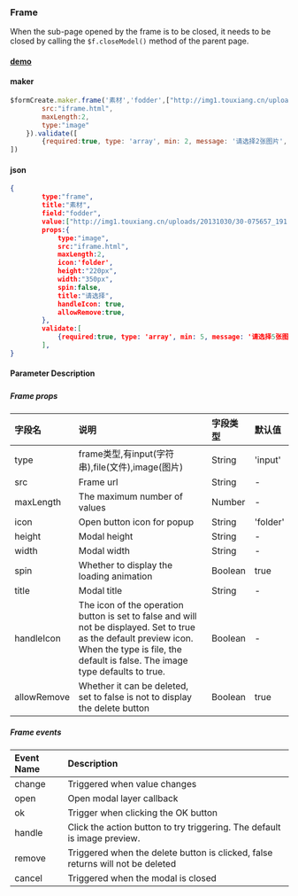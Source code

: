 ### Frame

When the sub-page opened by the frame is to be closed, it needs to be closed by calling the `$f.closeModel()` method of the parent page.

#### [demo](https://jsrun.net/mehKp/edit)

#### maker
```js
$formCreate.maker.frame('素材','fodder',["http://img1.touxiang.cn/uploads/20131030/30-075657_191.jpg"]).props({
        src:"iframe.html",
        maxLength:2,
        type:"image"
    }).validate([
        {required:true, type: 'array', min: 2, message: '请选择2张图片', trigger: 'change'}
])
```

#### json
```json
{
        type:"frame",
        title:"素材",
        field:"fodder",
        value:["http://img1.touxiang.cn/uploads/20131030/30-075657_191.jpg"],
        props:{
            type:"image",
            src:"iframe.html",
            maxLength:2, 
            icon:'folder',
            height:"220px", 
            width:"350px", 
            spin:false,
            title:"请选择",
            handleIcon: true,
            allowRemove:true,
        },
        validate:[
            {required:true, type: 'array', min: 5, message: '请选择5张图片', trigger: 'change'}
        ],
}
```

#### Parameter Description
##### 

##### Frame props

| 字段名 | 说明 | 字段类型 | 默认值 |
| :--- | :--- | :--- | :--- |
| type | frame类型,有input\(字符串\),file\(文件\),image\(图片\) | String | 'input' |
| src | Frame url | String | - |
| maxLength | The maximum number of values | Number | - |
| icon | Open button icon for popup | String | 'folder' |
| height | Modal height | String | - |
| width | Modal width | String | - |
| spin | Whether to display the loading animation | Boolean | true |
| title | Modal title | String | - |
| handleIcon | The icon of the operation button is set to false and will not be displayed. Set to true as the default preview icon. When the type is file, the default is false. The image type defaults to true. | Boolean | - |
| allowRemove | Whether it can be deleted, set to false is not to display the delete button | Boolean | true |

##### Frame events

| Event Name | Description |
| :--- | :--- |
| change | Triggered when value changes |
| open | Open modal layer callback |
| ok | Trigger when clicking the OK button |
| handle | Click the action button to try triggering. The default is image preview. |
| remove | Triggered when the delete button is clicked, false returns will not be deleted |
| cancel | Triggered when the  modal is closed |


